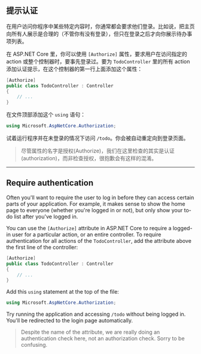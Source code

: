 ## 提示认证

在用户访问你程序中某些特定内容时，你通常都会要求他们登录。比如说，把主页向所有人展示是合理的（不管你有没有登录），但只在登录之后才向你展示待办事项列表。

在 ASP.NET Core 里，你可以使用 `[Authorize]` 属性，要求用户在访问指定的 action 或整个控制器时，要事先登录过。要为 `TodoController` 里的所有 action 添加认证提示，在这个控制器的第一行上面添加这个属性：

```csharp
[Authorize]
public class TodoController : Controller
{
    // ...
}
```

在文件顶部添加这个 `using` 语句：

```csharp
using Microsoft.AspNetCore.Authorization;
```

试着运行程序并在未登录的情况下访问 `/todo`。你会被自动重定向到登录页面。

> 尽管属性的名字是授权(Authorize)，我们在这里检查的其实是认证(authorization)，而非检查授权，很抱歉会有这样的混淆。

---

## Require authentication

Often you'll want to require the user to log in before they can access certain parts of your application. For example, it makes sense to show the home page to everyone (whether you're logged in or not), but only show your to-do list after you've logged in.

You can use the `[Authorize]` attribute in ASP.NET Core to require a logged-in user for a particular action, or an entire controller. To require authentication for all actions of the `TodoController`, add the attribute above the first line of the controller:

```csharp
[Authorize]
public class TodoController : Controller
{
    // ...
}
```

Add this `using` statement at the top of the file:

```csharp
using Microsoft.AspNetCore.Authorization;
```

Try running the application and accessing `/todo` without being logged in. You'll be redirected to the login page automatically.

> Despite the name of the attribute, we are really doing an authentication check here, not an authorization check. Sorry to be confusing.
